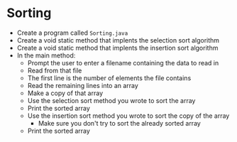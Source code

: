 # Sorting

- Create a program called `Sorting.java`
- Create a void static method that implents the selection sort algorithm
- Create a void static method that implents the insertion sort algorithm
- In the main method:
  - Prompt the user to enter a filename containing the data to read in
  - Read from that file
  - The first line is the number of elements the file contains
  - Read the remaining lines into an array
  - Make a copy of that array
  - Use the selection sort method you wrote to sort the array
  - Print the sorted array
  - Use the insertion sort method you wrote to sort the copy of the array
    - Make sure you don't try to sort the already sorted array
  - Print the sorted array
